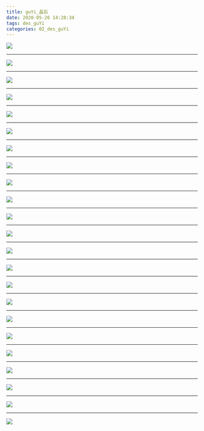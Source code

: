 ```yaml
---
title: guYi_晶石
date: 2020-05-26 14:28:34
tags: des_guYi
categories: 02_des_guYi
---
```



![](./jingShi_001.jpg)

<!--more-->

***

![](./jingShi_002.jpg)

***

![](./jingShi_003.jpg)

***

![](./jingShi_004.jpg)

***

![](./jingShi_005.jpg)

***

![](./jingShi_006.jpg)

***

![](./jingShi_007.jpg)

***

![](./jingShi_008.jpg)

***

![](./jingShi_009.jpg)

***

![](./jingShi_010.jpg)

***

![](./jingShi_011.jpg)

***

![](./jingShi_012.jpg)

***

![](./jingShi_013.jpg)

***

![](./jingShi_014.jpg)

***

![](./jingShi_015.jpg)

***

![](./jingShi_016.jpg)

***

![](./jingShi_017.jpg)

***

![](./jingShi_018.jpg)

***

![](./jingShi_019.jpg)

***

![](./jingShi_020.jpg)

***

![](./jingShi_021.jpg)

***

![](./jingShi_022.jpg)

***

![](./jingShi_023.jpg)








